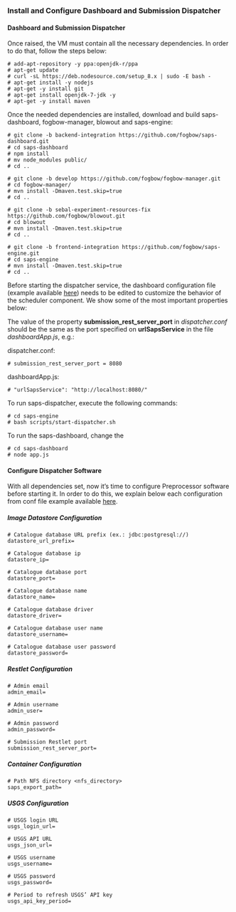 ### Install and Configure Dashboard and Submission Dispatcher

#### Dashboard and Submission Dispatcher
Once raised, the VM must contain all the necessary dependencies. In order to do that, follow the steps below:

    # add-apt-repository -y ppa:openjdk-r/ppa
    # apt-get update
    # curl -sL https://deb.nodesource.com/setup_8.x | sudo -E bash -
    # apt-get install -y nodejs
    # apt-get -y install git
    # apt-get install openjdk-7-jdk -y
    # apt-get -y install maven

Once the needed dependencies are installed, download and build saps-dashboard, fogbow-manager, blowout and saps-engine:

    # git clone -b backend-integration https://github.com/fogbow/saps-dashboard.git
    # cd saps-dashboard
    # npm install
    # mv node_modules public/
    # cd ..

    # git clone -b develop https://github.com/fogbow/fogbow-manager.git
    # cd fogbow-manager/
    # mvn install -Dmaven.test.skip=true
    # cd ..

    # git clone -b sebal-experiment-resources-fix https://github.com/fogbow/blowout.git
    # cd blowout
    # mvn install -Dmaven.test.skip=true
    # cd ..

    # git clone -b frontend-integration https://github.com/fogbow/saps-engine.git
    # cd saps-engine
    # mvn install -Dmaven.test.skip=true
    # cd ..

Before starting the dispatcher service, the dashboard configuration file (example available [here](../examples/dispatcher.conf.example)) needs to be edited to customize the behavior of the scheduler component. We show some of the most important properties below:

The value of the property **submission_rest_server_port** in *dispatcher.conf* should be the same as the port specified on **urlSapsService** in the file *dashboardApp.js*, e.g.:

dispatcher.conf:

    # submission_rest_server_port = 8080

dashboardApp.js:

    # "urlSapsService": "http://localhost:8080/"


To run saps-dispatcher, execute the following commands:

    # cd saps-engine
    # bash scripts/start-dispatcher.sh

To run the saps-dashboard, change the

    # cd saps-dashboard
    # node app.js

#### Configure Dispatcher Software
With all dependencies set, now it’s time to configure Preprocessor software before starting it. In order to do this, we explain below each configuration from conf file example available [here](https://github.com/fogbow/saps-engine/blob/frontend-integration/examples/dispatcher.conf.example).


##### Image Datastore Configuration
```
# Catalogue database URL prefix (ex.: jdbc:postgresql://)
datastore_url_prefix=

# Catalogue database ip
datastore_ip=

# Catalogue database port
datastore_port=

# Catalogue database name
datastore_name=

# Catalogue database driver
datastore_driver=

# Catalogue database user name
datastore_username=

# Catalogue database user password
datastore_password=
```

##### Restlet Configuration
```
# Admin email
admin_email=

# Admin username
admin_user=

# Admin password
admin_password=

# Submission Restlet port
submission_rest_server_port=
```

##### Container Configuration
```
# Path NFS directory <nfs_directory>
saps_export_path=
```

##### USGS Configuration
```
# USGS login URL
usgs_login_url=

# USGS API URL
usgs_json_url=

# USGS username
usgs_username=

# USGS password
usgs_password=

# Period to refresh USGS’ API key
usgs_api_key_period=
```
